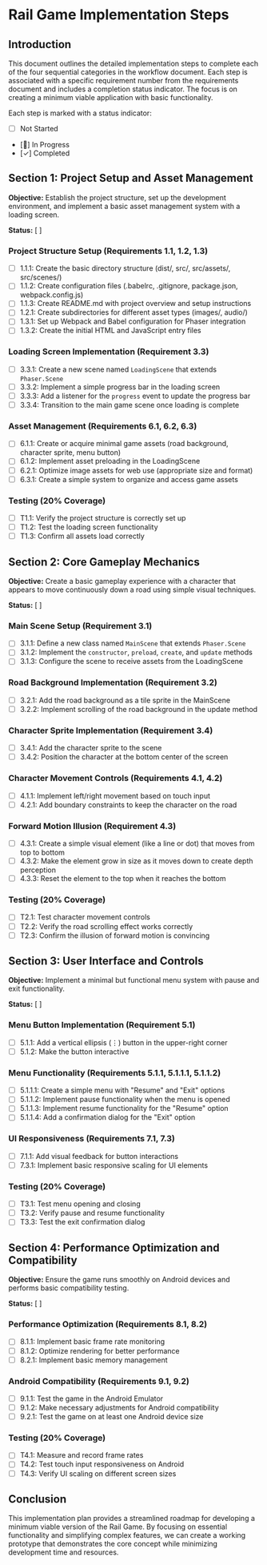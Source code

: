 # Rail Game Implementation Steps

## Introduction

This document outlines the detailed implementation steps to complete each of the four sequential categories in the workflow document. Each step is associated with a specific requirement number from the requirements document and includes a completion status indicator. The focus is on creating a minimum viable application with basic functionality.

Each step is marked with a status indicator:
- [ ] Not Started
- [🔄] In Progress
- [✓] Completed

## Section 1: Project Setup and Asset Management

**Objective:** Establish the project structure, set up the development environment, and implement a basic asset management system with a loading screen.

**Status:** [ ]

### Project Structure Setup (Requirements 1.1, 1.2, 1.3)

- [ ] 1.1.1: Create the basic directory structure (dist/, src/, src/assets/, src/scenes/)
- [ ] 1.1.2: Create configuration files (.babelrc, .gitignore, package.json, webpack.config.js)
- [ ] 1.1.3: Create README.md with project overview and setup instructions
- [ ] 1.2.1: Create subdirectories for different asset types (images/, audio/)
- [ ] 1.3.1: Set up Webpack and Babel configuration for Phaser integration
- [ ] 1.3.2: Create the initial HTML and JavaScript entry files

### Loading Screen Implementation (Requirement 3.3)

- [ ] 3.3.1: Create a new scene named `LoadingScene` that extends `Phaser.Scene`
- [ ] 3.3.2: Implement a simple progress bar in the loading screen
- [ ] 3.3.3: Add a listener for the `progress` event to update the progress bar
- [ ] 3.3.4: Transition to the main game scene once loading is complete

### Asset Management (Requirements 6.1, 6.2, 6.3)

- [ ] 6.1.1: Create or acquire minimal game assets (road background, character sprite, menu button)
- [ ] 6.1.2: Implement asset preloading in the LoadingScene
- [ ] 6.2.1: Optimize image assets for web use (appropriate size and format)
- [ ] 6.3.1: Create a simple system to organize and access game assets

### Testing (20% Coverage)

- [ ] T1.1: Verify the project structure is correctly set up
- [ ] T1.2: Test the loading screen functionality
- [ ] T1.3: Confirm all assets load correctly

## Section 2: Core Gameplay Mechanics

**Objective:** Create a basic gameplay experience with a character that appears to move continuously down a road using simple visual techniques.

**Status:** [ ]

### Main Scene Setup (Requirement 3.1)

- [ ] 3.1.1: Define a new class named `MainScene` that extends `Phaser.Scene`
- [ ] 3.1.2: Implement the `constructor`, `preload`, `create`, and `update` methods
- [ ] 3.1.3: Configure the scene to receive assets from the LoadingScene

### Road Background Implementation (Requirement 3.2)

- [ ] 3.2.1: Add the road background as a tile sprite in the MainScene
- [ ] 3.2.2: Implement scrolling of the road background in the update method

### Character Sprite Implementation (Requirement 3.4)

- [ ] 3.4.1: Add the character sprite to the scene
- [ ] 3.4.2: Position the character at the bottom center of the screen

### Character Movement Controls (Requirements 4.1, 4.2)

- [ ] 4.1.1: Implement left/right movement based on touch input
- [ ] 4.2.1: Add boundary constraints to keep the character on the road

### Forward Motion Illusion (Requirement 4.3)

- [ ] 4.3.1: Create a simple visual element (like a line or dot) that moves from top to bottom
- [ ] 4.3.2: Make the element grow in size as it moves down to create depth perception
- [ ] 4.3.3: Reset the element to the top when it reaches the bottom

### Testing (20% Coverage)

- [ ] T2.1: Test character movement controls
- [ ] T2.2: Verify the road scrolling effect works correctly
- [ ] T2.3: Confirm the illusion of forward motion is convincing

## Section 3: User Interface and Controls

**Objective:** Implement a minimal but functional menu system with pause and exit functionality.

**Status:** [ ]

### Menu Button Implementation (Requirement 5.1)

- [ ] 5.1.1: Add a vertical ellipsis (⋮) button in the upper-right corner
- [ ] 5.1.2: Make the button interactive

### Menu Functionality (Requirements 5.1.1, 5.1.1.1, 5.1.1.2)

- [ ] 5.1.1.1: Create a simple menu with "Resume" and "Exit" options
- [ ] 5.1.1.2: Implement pause functionality when the menu is opened
- [ ] 5.1.1.3: Implement resume functionality for the "Resume" option
- [ ] 5.1.1.4: Add a confirmation dialog for the "Exit" option

### UI Responsiveness (Requirements 7.1, 7.3)

- [ ] 7.1.1: Add visual feedback for button interactions
- [ ] 7.3.1: Implement basic responsive scaling for UI elements

### Testing (20% Coverage)

- [ ] T3.1: Test menu opening and closing
- [ ] T3.2: Verify pause and resume functionality
- [ ] T3.3: Test the exit confirmation dialog

## Section 4: Performance Optimization and Compatibility

**Objective:** Ensure the game runs smoothly on Android devices and performs basic compatibility testing.

**Status:** [ ]

### Performance Optimization (Requirements 8.1, 8.2)

- [ ] 8.1.1: Implement basic frame rate monitoring
- [ ] 8.1.2: Optimize rendering for better performance
- [ ] 8.2.1: Implement basic memory management

### Android Compatibility (Requirements 9.1, 9.2)

- [ ] 9.1.1: Test the game in the Android Emulator
- [ ] 9.1.2: Make necessary adjustments for Android compatibility
- [ ] 9.2.1: Test the game on at least one Android device size

### Testing (20% Coverage)

- [ ] T4.1: Measure and record frame rates
- [ ] T4.2: Test touch input responsiveness on Android
- [ ] T4.3: Verify UI scaling on different screen sizes

## Conclusion

This implementation plan provides a streamlined roadmap for developing a minimum viable version of the Rail Game. By focusing on essential functionality and simplifying complex features, we can create a working prototype that demonstrates the core concept while minimizing development time and resources.